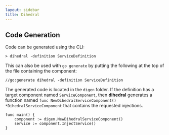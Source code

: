 ```yaml
---
layout: sidebar
title: Dihedral
---
```


## Code Generation

Code can be generated using the CLI:

    > dihedral -definition ServiceDefinition

This can also be used with `go generate` by putting the following at the top of the file containing the component:

    //go:generate dihedral -definition ServiceDefinition

The generated code is located in the `digen` folder. If the definition has a target component named `ServiceComponent`, then **dihedral** generates a function named `func NewDihedralServiceComponent() *DihedralServiceComponent` that contains the requested injections. 

```
func main() {
    component := digen.NewDihedralServiceComponent()
    service := component.InjectService()
}
```
